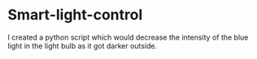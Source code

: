 # Smart-light-control
I created a python script which would decrease the intensity of the blue light in the light bulb as it got darker outside.
